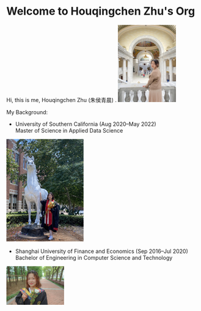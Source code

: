 # Welcome to Houqingchen Zhu's Org

Hi, this is me, Houqingchen Zhu (朱侯青晨)  .
 <img src="assets/me_recent.jpg" alt="me_recent" width="30%" />

My Background:  
- University of Southern California (Aug 2020–May 2022)  
  Master of Science in Applied Data Science  
<img src="assets/me_USC.jpg" alt="me_USC" width="40%" />
  
- Shanghai University of Finance and Economics (Sep 2016–Jul 2020)  
  Bachelor of Engineering in Computer Science and Technology  
 <img src="assets/me_SUFE.jpg" alt="me_SUFE" width="30%" />

